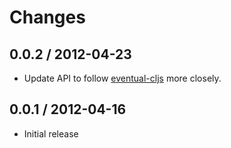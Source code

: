 # Changes #

## 0.0.2 / 2012-04-23

  - Update API to follow [eventual-cljs](https://github.com/Gozala/eventual-cljs)
    more closely.

## 0.0.1 / 2012-04-16

  - Initial release
